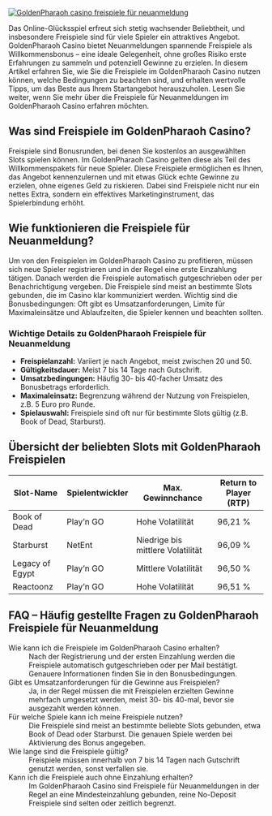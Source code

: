 [![GoldenPharaoh casino freispiele für neuanmeldung](https://123-caf.pages.dev/gitsignup.png)](https://vrmoo.ru/Bt82HjjY)

<p>Das Online-Glücksspiel erfreut sich stetig wachsender Beliebtheit, und insbesondere Freispiele sind für viele Spieler ein attraktives Angebot. GoldenPharaoh Casino bietet Neuanmeldungen spannende Freispiele als Willkommensbonus – eine ideale Gelegenheit, ohne großes Risiko erste Erfahrungen zu sammeln und potenziell Gewinne zu erzielen. In diesem Artikel erfahren Sie, wie Sie die Freispiele im GoldenPharaoh Casino nutzen können, welche Bedingungen zu beachten sind, und erhalten wertvolle Tipps, um das Beste aus Ihrem Startangebot herauszuholen. Lesen Sie weiter, wenn Sie mehr über die Freispiele für Neuanmeldungen im GoldenPharaoh Casino erfahren möchten.</p>  <h2>Was sind Freispiele im GoldenPharaoh Casino?</h2> <p>Freispiele sind Bonusrunden, bei denen Sie kostenlos an ausgewählten Slots spielen können. Im GoldenPharaoh Casino gelten diese als Teil des Willkommenspakets für neue Spieler. Diese Freispiele ermöglichen es Ihnen, das Angebot kennenzulernen und mit etwas Glück echte Gewinne zu erzielen, ohne eigenes Geld zu riskieren. Dabei sind Freispiele nicht nur ein nettes Extra, sondern ein effektives Marketinginstrument, das Spielerbindung erhöht.</p>  <h2>Wie funktionieren die Freispiele für Neuanmeldung?</h2> <p>Um von den Freispielen im GoldenPharaoh Casino zu profitieren, müssen sich neue Spieler registrieren und in der Regel eine erste Einzahlung tätigen. Danach werden die Freispiele automatisch gutgeschrieben oder per Benachrichtigung vergeben. Die Freispiele sind meist an bestimmte Slots gebunden, die im Casino klar kommuniziert werden. Wichtig sind die Bonusbedingungen: Oft gibt es Umsatzanforderungen, Limite für Maximaleinsätze und Ablaufzeiten, die Spieler kennen und beachten sollten.</p>  <h3>Wichtige Details zu GoldenPharaoh Freispiele für Neuanmeldung</h3> <ul>   <li><strong>Freispielanzahl:</strong> Variiert je nach Angebot, meist zwischen 20 und 50.</li>   <li><strong>Gültigkeitsdauer:</strong> Meist 7 bis 14 Tage nach Gutschrift.</li>   <li><strong>Umsatzbedingungen:</strong> Häufig 30- bis 40-facher Umsatz des Bonusbetrags erforderlich.</li>   <li><strong>Maximaleinsatz:</strong> Begrenzung während der Nutzung von Freispielen, z.B. 5 Euro pro Runde.</li>   <li><strong>Spielauswahl:</strong> Freispiele sind oft nur für bestimmte Slots gültig (z.B. Book of Dead, Starburst).</li> </ul>  <h2>Übersicht der beliebten Slots mit GoldenPharaoh Freispielen</h2> <table>   <thead>     <tr>       <th>Slot-Name</th>       <th>Spielentwickler</th>       <th>Max. Gewinnchance</th>       <th>Return to Player (RTP)</th>     </tr>   </thead>   <tbody>     <tr>       <td>Book of Dead</td>       <td>Play’n GO</td>       <td>Hohe Volatilität</td>       <td>96,21 %</td>     </tr>     <tr>       <td>Starburst</td>       <td>NetEnt</td>       <td>Niedrige bis mittlere Volatilität</td>       <td>96,09 %</td>     </tr>     <tr>       <td>Legacy of Egypt</td>       <td>Play’n GO</td>       <td>Mittlere Volatilität</td>       <td>96,50 %</td>     </tr>     <tr>       <td>Reactoonz</td>       <td>Play’n GO</td>       <td>Hohe Volatilität</td>       <td>96,51 %</td>     </tr>   </tbody> </table>  <h2>FAQ – Häufig gestellte Fragen zu GoldenPharaoh Freispiele für Neuanmeldung</h2> <dl>   <dt>Wie kann ich die Freispiele im GoldenPharaoh Casino erhalten?</dt>   <dd>Nach der Registrierung und der ersten Einzahlung werden die Freispiele automatisch gutgeschrieben oder per Mail bestätigt. Genauere Informationen finden Sie in den Bonusbedingungen.</dd>    <dt>Gibt es Umsatzanforderungen für die Gewinne aus Freispielen?</dt>   <dd>Ja, in der Regel müssen die mit Freispielen erzielten Gewinne mehrfach umgesetzt werden, meist 30- bis 40-mal, bevor sie ausgezahlt werden können.</dd>    <dt>Für welche Spiele kann ich meine Freispiele nutzen?</dt>   <dd>Die Freispiele sind meist an bestimmte beliebte Slots gebunden, etwa Book of Dead oder Starburst. Die genauen Spiele werden bei Aktivierung des Bonus angegeben.</dd>    <dt>Wie lange sind die Freispiele gültig?</dt>   <dd>Freispiele müssen innerhalb von 7 bis 14 Tagen nach Gutschrift genutzt werden, sonst verfallen sie.</dd>    <dt>Kann ich die Freispiele auch ohne Einzahlung erhalten?</dt>   <dd>Im GoldenPharaoh Casino sind Freispiele für Neuanmeldungen in der Regel an eine Mindesteinzahlung gebunden, reine No-Deposit Freispiele sind selten oder zeitlich begrenzt.</dd> </dl>